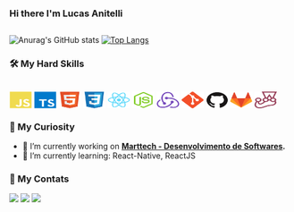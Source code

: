 ### Hi there I'm Lucas Anitelli


 <div>
  
  ##
  
  <div>

  ![Anurag's GitHub stats](https://github-readme-stats.vercel.app/api?username=LucasAnitelli&show_icons=true&theme=dracula)
  [![Top Langs](https://github-readme-stats.vercel.app/api/top-langs/?username=LucasAnitelli&layout=compact&theme=dracula)](https://github.com/anuraghazra/github-readme-stats)
  
  </div
   
</div>
  
 
 
<div>
  
 ### 🛠️ My Hard Skills
  
 <div style="display: inline_block"><br>
  <img align="center" alt="Lucas-Js" height="30" width="40" src="https://raw.githubusercontent.com/devicons/devicon/master/icons/javascript/javascript-plain.svg">
  <img align="center" alt="Lucas-Ts" height="30" width="40" src="https://raw.githubusercontent.com/devicons/devicon/master/icons/typescript/typescript-plain.svg">
  <img align="center" alt="Lucas-HTML" height="30" width="40" src="https://raw.githubusercontent.com/devicons/devicon/master/icons/html5/html5-original.svg">  
  <img align="center" alt="Lucas-CSS" height="30" width="40" src="https://raw.githubusercontent.com/devicons/devicon/master/icons/css3/css3-original.svg">
  <img align="center" alt="Lucas-React" height="30" width="40" src="https://raw.githubusercontent.com/devicons/devicon/master/icons/react/react-original.svg">
  <img align="center" alt="Lucas-Node" height="30" width="40" src="https://raw.githubusercontent.com/devicons/devicon/master/icons/nodejs/nodejs-original.svg">
  <img align="center" alt="Lucas-Redux" height="30" width="40" src="https://raw.githubusercontent.com/devicons/devicon/master/icons/redux/redux-original.svg">
  <img align="center" alt="Lucas-Git" height="30" width="40" src="https://raw.githubusercontent.com/devicons/devicon/master/icons/git/git-original.svg">
  <img align="center" alt="Lucas-Github" height="30" width="40" src="https://raw.githubusercontent.com/devicons/devicon/master/icons/github/github-original.svg"> 
  <img align="center" alt="Lucas-Gitlab" height="30" width="40" src="https://raw.githubusercontent.com/devicons/devicon/master/icons/gitlab/gitlab-original.svg">  
  <img align="center" alt="Lucas-Jest" height="30" width="40" src="https://raw.githubusercontent.com/devicons/devicon/master/icons/jest/jest-plain.svg"> 
 </div>
 
</div>
 
 
<div>
 
 ### 👀 My Curiosity
 
- 🔭 I’m currently working on **[Marttech - Desenvolvimento de Softwares](https://marttech.com.br/).**
- 🌱 I’m currently learning: React-Native, ReactJS
  
</div>
 
  
<div>
 
 ### 🤝 My Contats
 
 <div> 
  <a href="https://www.linkedin.com/in/lucas-ricardo-silva-anitelli-7371121a2/" target="_blank"><img src="https://img.shields.io/badge/-LinkedIn-%230077B5?style=for-the-badge&logo=linkedin&logoColor=white" target="_blank"></a>
  <a href="https://www.instagram.com/lucasanitelli/" target="_blank"><img src="https://img.shields.io/badge/-Instagram-%23E4405F?style=for-the-badge&logo=instagram&logoColor=white" target="_blank"></a>
  <a href = "mailto:luketa2anitelli@hotmail.com"><img src="https://img.shields.io/badge/Microsoft_Outlook-0078D4?style=for-the-badge&logo=microsoft-outlook&logoColor=white" target="_blank"></a> 
 </div>
 
</div>
